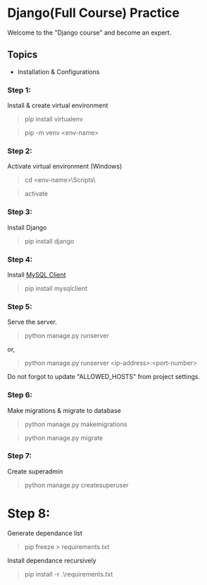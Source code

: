 # Django(Full Course) Practice
Welcome to the "Django course" and become an expert.

## Topics 
- Installation & Configurations 

### Step 1:
Install & create virtual environment 
> pip install virtualenv

> pip -m venv \<env-name>

### Step 2:
Activate virtual environment (Windows)
> cd \<env-name>\Scripts\

> activate

### Step 3:
Install Django
> pip install django

### Step 4:
Install [MySQL Client](https://pypi.org/project/mysqlclient/)
> pip install mysqlclient 

### Step 5:
Serve the server.
> python manage.py runserver 

or, 
> python manage.py runserver \<ip-address>:\<port-number>

Do not forgot to update "ALLOWED_HOSTS" from project settings.

### Step 6:
Make migrations & migrate to database 
> python manage.py makemigrations

> python manage.py migrate

### Step 7:
Create superadmin
> python manage.py createsuperuser 

# Step 8:
Generate dependance list
> pip freeze > requirements.txt

Install dependance recursively
> pip install -r .\requirements.txt

